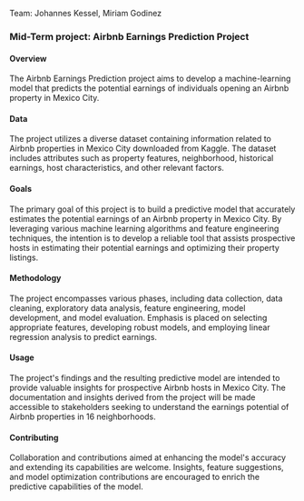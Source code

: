 Team: Johannes Kessel, Miriam Godinez

### Mid-Term project:  Airbnb Earnings Prediction Project

#### Overview
The Airbnb Earnings Prediction project aims to develop a machine-learning model that predicts the potential earnings of individuals opening an Airbnb property in Mexico City.

#### Data
The project utilizes a diverse dataset containing information related to Airbnb properties in Mexico City downloaded from Kaggle. The dataset includes attributes such as property features, neighborhood, historical earnings, host characteristics, and other relevant factors.

#### Goals
The primary goal of this project is to build a predictive model that accurately estimates the potential earnings of an Airbnb property in Mexico City. By leveraging various machine learning algorithms and feature engineering techniques, the intention is to develop a reliable tool that assists prospective hosts in estimating their potential earnings and optimizing their property listings.

#### Methodology
The project encompasses various phases, including data collection, data cleaning, exploratory data analysis, feature engineering, model development, and model evaluation. Emphasis is placed on selecting appropriate features, developing robust models, and employing linear regression analysis to predict earnings.

#### Usage
The project's findings and the resulting predictive model are intended to provide valuable insights for prospective Airbnb hosts in Mexico City. The documentation and insights derived from the project will be made accessible to stakeholders seeking to understand the earnings potential of Airbnb properties in 16 neighborhoods.

#### Contributing
Collaboration and contributions aimed at enhancing the model's accuracy and extending its capabilities are welcome. Insights, feature suggestions, and model optimization contributions are encouraged to enrich the predictive capabilities of the model.
